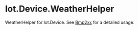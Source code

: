 # Iot.Device.WeatherHelper

WeatherHelper for Iot.Device. See [Bmp2xx](../Bmp2xx) for a detailed usage.
